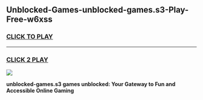 
## Unblocked-Games-unblocked-games.s3-Play-Free-w6xss
<h3>
<a href="https://premium76.site?title=unblocked-games.s3&ref=09A">CLICK TO PLAY</a></h3>
<hr>

<h3>
<a href="https://premium76.site?title=unblocked-games.s3&ref=09A">CLICK 2 PLAY</a>
  
</h3>

<a href="https://premium76.site?title=unblocked-games.s3&ref=09A"><img src="https://clearcache.store/games.png"></a>


**unblocked-games.s3 games unblocked: Your Gateway to Fun and Accessible Online Gaming**

